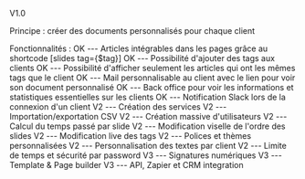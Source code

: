 V1.0

Principe : créer des documents personnalisés pour chaque client

Fonctionnalités :
OK --- Articles intégrables dans les pages grâce au shortcode [slides tag={$tag}]
OK --- Possibilité d'ajouter des tags aux clients
OK --- Possibilité d'afficher seulement les articles qui ont les mêmes tags que le client
OK --- Mail personnalisable au client avec le lien pour voir son document personnalisé 
OK --- Back office pour voir les informations et statistiques essentielles sur les clients
OK --- Notification Slack lors de la connexion d'un client
V2 --- Création des services
V2 --- Importation/exportation CSV
V2 --- Création massive d'utilisateurs
V2 --- Calcul du temps passé par slide
V2 --- Modification viselle de l'ordre des slides
V2 --- Modification live des tags
V2 --- Polices et thèmes personnalisées
V2 --- Personnalisation des textes par client
V2 --- Limite de temps et sécurité par password
V3 --- Signatures numériques
V3 --- Template & Page builder
V3 --- API, Zapier et CRM integration